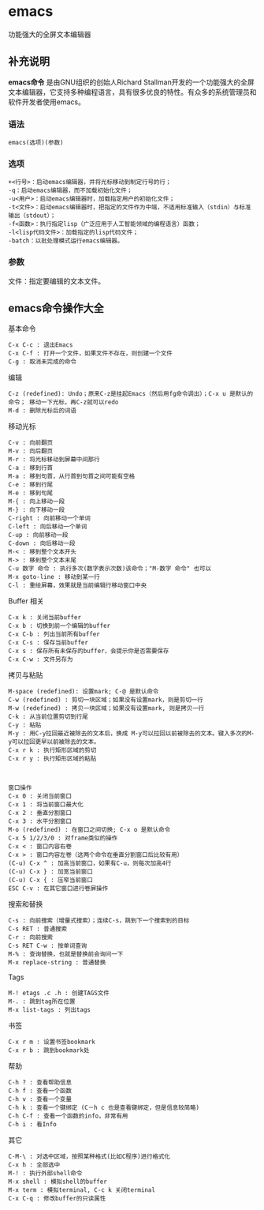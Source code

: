 #  emacs

功能强大的全屏文本编辑器

##  补充说明

**emacs命令** 是由GNU组织的创始人Richard
Stallman开发的一个功能强大的全屏文本编辑器，它支持多种编程语言，具有很多优良的特性。有众多的系统管理员和软件开发者使用emacs。

###  语法

    
    
    emacs(选项)(参数)
    

###  选项

    
    
    +<行号>：启动emacs编辑器，并将光标移动到制定行号的行；
    -q：启动emacs编辑器，而不加载初始化文件；
    -u<用户>：启动emacs编辑器时，加载指定用户的初始化文件；
    -t<文件>：启动emacs编辑器时，把指定的文件作为中端，不适用标准输入（stdin）与标准输出（stdout）；
    -f<函数>：执行指定lisp（广泛应用于人工智能领域的编程语言）函数；
    -l<lisp代码文件>：加载指定的lisp代码文件；
    -batch：以批处理模式运行emacs编辑器。
    

###  参数

文件：指定要编辑的文本文件。

##  emacs命令操作大全

基本命令

    
    
    C-x C-c : 退出Emacs
    C-x C-f : 打开一个文件，如果文件不存在，则创建一个文件
    C-g : 取消未完成的命令
    

编辑

    
    
    C-z (redefined): Undo；原来C-z是挂起Emacs（然后用fg命令调出）；C-x u 是默认的命令； 移动一下光标，再C-z就可以redo
    M-d : 删除光标后的词语
    

移动光标

    
    
    C-v : 向前翻页
    M-v : 向后翻页
    M-r : 将光标移动到屏幕中间那行
    C-a : 移到行首
    M-a : 移到句首，从行首到句首之间可能有空格
    C-e : 移到行尾
    M-e : 移到句尾
    M-{ : 向上移动一段
    M-} : 向下移动一段
    C-right : 向前移动一个单词
    C-left : 向后移动一个单词
    C-up : 向前移动一段
    C-down : 向后移动一段
    M-< : 移到整个文本开头
    M-> : 移到整个文本末尾
    C-u 数字 命令 : 执行多次(数字表示次数)该命令；"M-数字 命令" 也可以
    M-x goto-line : 移动到某一行
    C-l : 重绘屏幕，效果就是当前编辑行移动窗口中央
    

Buffer 相关

    
    
    C-x k : 关闭当前buffer
    C-x b : 切换到前一个编辑的buffer
    C-x C-b : 列出当前所有buffer
    C-x C-s : 保存当前buffer
    C-x s : 保存所有未保存的buffer，会提示你是否需要保存
    C-x C-w : 文件另存为
    

拷贝与粘贴

    
    
    M-space (redefined): 设置mark; C-@ 是默认命令
    C-w (redefined) : 剪切一块区域；如果没有设置mark，则是剪切一行
    M-w (redefined) : 拷贝一块区域；如果没有设置mark, 则是拷贝一行
    C-k : 从当前位置剪切到行尾
    C-y : 粘贴
    M-y : 用C-y拉回最近被除去的文本后，换成 M-y可以拉回以前被除去的文本。键入多次的M-y可以拉回更早以前被除去的文本。
    C-x r k : 执行矩形区域的剪切
    C-x r y : 执行矩形区域的粘贴
    
    
    
    窗口操作
    C-x 0 : 关闭当前窗口
    C-x 1 : 将当前窗口最大化
    C-x 2 : 垂直分割窗口
    C-x 3 : 水平分割窗口
    M-o (redefined) : 在窗口之间切换; C-x o 是默认命令
    C-x 5 1/2/3/0 : 对frame类似的操作
    C-x < : 窗口内容右卷
    C-x > : 窗口内容左卷（这两个命令在垂直分割窗口后比较有用）
    (C-u) C-x ^ : 加高当前窗口，如果有C-u，则每次加高4行
    (C-u) C-x } : 加宽当前窗口
    (C-u) C-x { : 压窄当前窗口
    ESC C-v : 在其它窗口进行卷屏操作
    

搜索和替换

    
    
    C-s : 向前搜索（增量式搜索）；连续C-s，跳到下一个搜索到的目标
    C-s RET : 普通搜索
    C-r : 向前搜索
    C-s RET C-w : 按单词查询
    M-% : 查询替换，也就是替换前会询问一下
    M-x replace-string : 普通替换
    

Tags

    
    
    M-! etags .c .h : 创建TAGS文件
    M-. : 跳到tag所在位置
    M-x list-tags : 列出tags
    

书签

    
    
    C-x r m : 设置书签bookmark
    C-x r b : 跳到bookmark处
    

帮助

    
    
    C-h ? : 查看帮助信息
    C-h f : 查看一个函数
    C-h v : 查看一个变量
    C-h k : 查看一个键绑定 (C－h c 也是查看键绑定，但是信息较简略)
    C-h C-f : 查看一个函数的info，非常有用
    C-h i : 看Info
    

其它

    
    
    C-M-\ : 对选中区域，按照某种格式(比如C程序)进行格式化
    C-x h : 全部选中
    M-! : 执行外部shell命令
    M-x shell : 模拟shell的buffer
    M-x term : 模拟terminal, C-c k 关闭terminal
    C-x C-q : 修改buffer的只读属性
    

